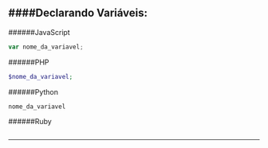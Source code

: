 ####Declarando Variáveis:
---

######JavaScript
```javascript
var nome_da_variavel;

```

######PHP
```php
$nome_da_variavel;

```

######Python
```python
nome_da_variavel

```

######Ruby
```ruby

```

---


